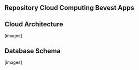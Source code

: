 <h2> Repository Cloud Computing Bevest Apps

## Cloud Architecture
[images]

## Database Schema
[images]

